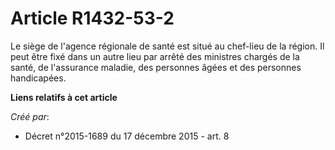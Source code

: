 # Article R1432-53-2

Le siège de l'agence régionale de santé est situé au chef-lieu de la région. Il peut être fixé dans un autre lieu par arrêté
des ministres chargés de la santé, de l'assurance maladie, des personnes âgées et des personnes handicapées.

**Liens relatifs à cet article**

_Créé par_:

  - Décret n°2015-1689 du 17 décembre 2015 - art. 8
